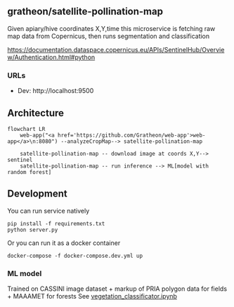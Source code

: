 ## gratheon/satellite-pollination-map
Given apiary/hive coordinates X,Y,time
this microservice is fetching raw map data from Copernicus,
then runs segmentation and classification

https://documentation.dataspace.copernicus.eu/APIs/SentinelHub/Overview/Authentication.html#python


### URLs
- Dev: http://localhost:9500


## Architecture

```mermaid
flowchart LR
    web-app("<a href='https://github.com/Gratheon/web-app'>web-app</a>\n:8080") --analyzeCropMap--> satellite-pollination-map

	satellite-pollination-map -- download image at coords X,Y--> sentinel
	satellite-pollination-map -- run inference --> ML[model with random forest]
```

## Development
You can run service natively
```
pip install -f requirements.txt
python server.py
```

Or you can run it as a docker container
```
docker-compose -f docker-compose.dev.yml up
```

### ML model 
Trained on CASSINI image dataset + markup of PRIA polygon data for fields + MAAAMET for forests
See [vegetation_classificator.ipynb](./vegetation_classificator.ipynb)